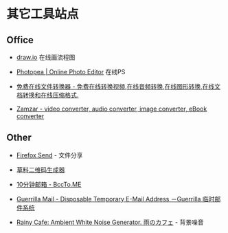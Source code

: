# 其它工具站点

## Office

* [draw.io](https://www.draw.io/ )
在线画流程图

* [Photopea | Online Photo Editor](https://www.photopea.com/ )
在线PS

* [免费在线文件转换器 - 免费在线转换视频,在线音频转换,在线图形转换,在线文档转换和在线压缩格式.](https://cn.office-converter.com/ )

* [Zamzar - video converter, audio converter, image converter, eBook converter](https://www.zamzar.com/ )

## Other

* [Firefox Send](https://send.firefox.com/ ) - 文件分享

* [草料二维码生成器](https://cli.im/ )

* [10分钟邮箱 - BccTo.ME](http://mail.bccto.me/ )

* [Guerrilla Mail - Disposable Temporary E-Mail Address －Guerrilla 临时邮件系统](https://www.guerrillamail.com/zh/ )

* [Rainy Cafe: Ambient White Noise Generator. 雨のカフェ](http://rainycafe.com/ ) - 背景噪音
